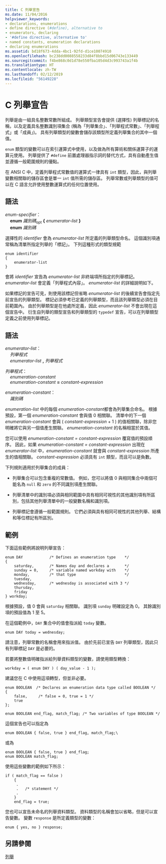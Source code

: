 ```yaml
---
title: C 列舉宣告
ms.date: 11/04/2016
helpviewer_keywords:
- declarations, enumerations
- define directive (#define), alternative to
- enumerators, declaring
- '#define directive, alternative to'
- named constants, enumeration declarations
- declaring enumerations
ms.assetid: bd18f673-4dda-4bc1-92fd-d1ce10074910
ms.openlocfilehash: bc238dd0088558233d84f8bbd15d06743e133449
ms.sourcegitcommit: f4be868c0d1d78e550fba105d4d3c993743a1f4b
ms.translationtype: HT
ms.contentlocale: zh-TW
ms.lasthandoff: 02/12/2019
ms.locfileid: "56149228"
---
```

# <a name="c-enumeration-declarations"></a>C 列舉宣告

列舉是由一組具名整數常數所組成。 列舉類型宣告會提供 (選擇性) 列舉標記的名稱，以及定義具名整數識別項集合 (稱為「列舉集合」、「列舉程式常數」、「列舉程式」或「成員」)。 具有列舉類型的變數會儲存該類型所定義列舉集合的其中一個值。

`enum` 類型的變數可以在索引運算式中使用，以及做為所有算術和關係運算子的運算元使用。 列舉提供了 `#define` 前置處理器指示詞的替代方式，具有自動產生值並遵循一般範圍規則的優點。

在 ANSI C 中，定義列舉程式常數值的運算式一律具有 `int` 類型，因此，與列舉變數相關聯的儲存區會是單一 `int` 值所需的儲存區。 列舉常數或列舉類型的值可以在 C 語言允許使用整數運算式的任何位置使用。

## <a name="syntax"></a>語法

*enum-specifier*：<br/>
&nbsp;&nbsp;&nbsp;&nbsp;**enum** *識別碼*<sub>opt</sub> **{** *enumerator-list* **}**<br/>
&nbsp;&nbsp;&nbsp;&nbsp;**enum** *識別碼*

選擇性的 *identifier* 會為 *enumerator-list* 所定義的列舉類型命名。 這個識別項通常稱為清單所指定列舉的「標記」。 下列這種形式的類型規範

```
enum identifier
{
    enumerator-list
}
```

會將 *identifier* 宣告為 *enumerator-list* 非終端項所指定的列舉標記。 *enumerator-list* 會定義「列舉程式內容」。 *enumerator-list* 的詳細說明如下。

如果標記的宣告可見，則使用該標記但省略 *enumerator-list* 的後續宣告會指定先前宣告的列舉類型。 標記必須參考已定義的列舉類型，而且該列舉類型必須在目前範圍內。 由於列舉類型是在他處所定義，因此 *enumerator-list* 不會出現在這個宣告中。 衍生自列舉的類型宣告和列舉類型的 `typedef` 宣告，可以在列舉類型定義之前使用列舉標記。

## <a name="syntax"></a>語法

*enumerator-list*：<br/>
&nbsp;&nbsp;&nbsp;&nbsp;*列舉程式*<br/>
&nbsp;&nbsp;&nbsp;&nbsp;*enumerator-list* **,** *列舉程式*

*列舉程式*：<br/>
&nbsp;&nbsp;&nbsp;&nbsp;*enumeration-constant*<br/>
&nbsp;&nbsp;&nbsp;&nbsp;*enumeration-constant* **=** *constant-expression*

*enumeration-constant*：<br/>
&nbsp;&nbsp;&nbsp;&nbsp;*識別碼*

*enumeration-list* 中的每個 *enumeration-constant*都會為列舉集合命名。 根據預設，第一個 *enumeration-constant* 會與值 0 相關聯。 清單中的下一個 *enumeration-constant* 會與 ( *constant-expression* + 1 ) 的值相關聯，除非您明確將它與另一個值產生關聯。 *enumeration-constant* 的名稱相當於其值。

您可以使用 *enumeration-constant = constant-expression* 覆寫值的預設順序。 因此，如果 *enumeration-constant = constant-expression* 出現在 *enumerator-list* 中，*enumeration-constant* 就會與 *constant-expression* 所產生的值相關聯。 *constant-expression* 必須具有 `int` 類型，而且可以是負數。

下列規則適用於列舉集合的成員：

- 列舉集合可以包含重複的常數值。 例如，您可以將值 0 與相同集合中兩個可能名為 `null` 和 `zero` 的不同識別項產生關聯。

- 列舉清單中的識別項必須與相同範圍中具有相同可視性的其他識別項有所區別，包括其他列舉清單中的一般變數名稱和識別項。

- 列舉標記會遵循一般範圍規則。 它們必須與具有相同可視性的其他列舉、結構和等位標記有所區別。

## <a name="examples"></a>範例

下面這些範例將說明列舉宣告：

```
enum DAY            /* Defines an enumeration type    */
{
    saturday,       /* Names day and declares a       */
    sunday = 0,     /* variable named workday with    */
    monday,         /* that type                      */
    tuesday,
    wednesday,      /* wednesday is associated with 3 */
    thursday,
    friday
} workday;
```

根據預設，值 0 會與 `saturday` 相關聯。 識別項 `sunday` 明確設定為 0。 其餘識別項的預設值為 1 至 5。

在這個範例中，`DAY` 集合中的值會指派給 `today` 變數。

```
enum DAY today = wednesday;
```

請注意，列舉常數的名稱會用來指派值。 由於先前已宣告 `DAY` 列舉類型，因此只有列舉標記 `DAY` 是必要的。

若要將整數值明確指派給列舉資料類型的變數，請使用類型轉換：

```
workday = ( enum DAY ) ( day_value - 1 );
```

建議您在 C 中使用這項轉型，但並非必要。

```
enum BOOLEAN  /* Declares an enumeration data type called BOOLEAN */
{
    false,     /* false = 0, true = 1 */
    true
};

enum BOOLEAN end_flag, match_flag; /* Two variables of type BOOLEAN */
```

這個宣告也可以指定為

```
enum BOOLEAN { false, true } end_flag, match_flag;\
```

或為

```
enum BOOLEAN { false, true } end_flag;
enum BOOLEAN match_flag;
```

使用這些變數的範例如下所示：

```
if ( match_flag == false )
    {
     .
     .   /* statement */
     .
    }
    end_flag = true;
```

您也可以宣告未命名的列舉資料類型。 資料類型的名稱會加以省略，但是可以宣告變數。 變數 `response` 是所定義類型的變數：

```
enum { yes, no } response;
```

## <a name="see-also"></a>另請參閱

[列舉](../cpp/enumerations-cpp.md)
